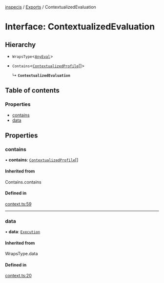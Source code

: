 [inspecjs](../README.md) / [Exports](../modules.md) / ContextualizedEvaluation

# Interface: ContextualizedEvaluation

## Hierarchy

- `WrapsType`<[`AnyEval`](../modules.md#anyeval)\>

- `Contains`<[`ContextualizedProfile`](ContextualizedProfile.md)[]\>

  ↳ **`ContextualizedEvaluation`**

## Table of contents

### Properties

- [contains](ContextualizedEvaluation.md#contains)
- [data](ContextualizedEvaluation.md#data)

## Properties

### contains

• **contains**: [`ContextualizedProfile`](ContextualizedProfile.md)[]

#### Inherited from

Contains.contains

#### Defined in

[context.ts:59](https://github.com/mitre/heimdall2/blob/23640835/libs/inspecjs/src/context.ts#L59)

___

### data

• **data**: [`Execution`](ExecJSON.Execution.md)

#### Inherited from

WrapsType.data

#### Defined in

[context.ts:20](https://github.com/mitre/heimdall2/blob/23640835/libs/inspecjs/src/context.ts#L20)
